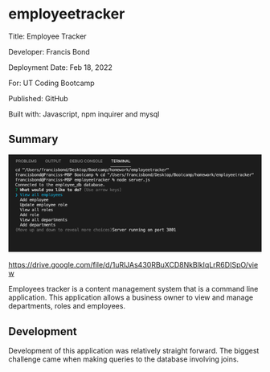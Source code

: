 # employeetracker

Title: Employee Tracker

Developer: Francis Bond

Deployment Date: Feb 18, 2022

For: UT Coding Bootcamp

Published: GitHub 

Built with: Javascript, npm inquirer and mysql


## Summary
![Screenshot of application](IMG.png)

https://drive.google.com/file/d/1uRlJAs430RBuXCD8NkBlkIqLrR6DISpO/view

Employees tracker is a content management system that is a command line application. This application allows a business owner to view and manage departments, roles and employees.

## Development

Development of this application was relatively straight forward. The biggest challenge came when making queries to the database involving joins. 